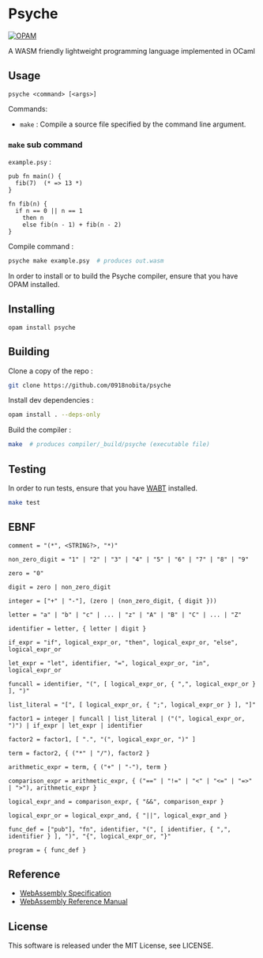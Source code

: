 # Psyche

[![OPAM](https://img.shields.io/badge/OPAM-v0.0.1-orange)](https://opam.ocaml.org/packages/psyche/) 

A WASM friendly lightweight programming language implemented in OCaml

## Usage

```text
psyche <command> [<args>]
```

Commands:

- ``make`` : Compile a source file specified by the command line argument.

### ``make`` sub command

``example.psy`` :

```text
pub fn main() {
  fib(7)  (* => 13 *)
}

fn fib(n) {
  if n == 0 || n == 1
    then n
    else fib(n - 1) + fib(n - 2)
}
```

Compile command :

```bash
psyche make example.psy  # produces out.wasm
```

In order to install or to build the Psyche compiler, ensure that you have OPAM installed.

## Installing

```
opam install psyche
```

## Building

Clone a copy of the repo :

```bash
git clone https://github.com/0918nobita/psyche
```

Install dev dependencies :

```bash
opam install . --deps-only
```

Build the compiler :

```bash
make  # produces compiler/_build/psyche (executable file)
```

## Testing

In order to run tests, ensure that you have [WABT](https://github.com/WebAssembly/wabt) installed.

```bash
make test
```

## EBNF

```
comment = "(*", <STRING?>, "*)"

non_zero_digit = "1" | "2" | "3" | "4" | "5" | "6" | "7" | "8" | "9"

zero = "0"

digit = zero | non_zero_digit

integer = ["+" | "-"], (zero | (non_zero_digit, { digit }))

letter = "a" | "b" | "c" | ... | "z" | "A" | "B" | "C" | ... | "Z"

identifier = letter, { letter | digit }

if_expr = "if", logical_expr_or, "then", logical_expr_or, "else", logical_expr_or

let_expr = "let", identifier, "=", logical_expr_or, "in", logical_expr_or

funcall = identifier, "(", [ logical_expr_or, { ",", logical_expr_or } ], ")"

list_literal = "[", [ logical_expr_or, { ";", logical_expr_or } ], "]"

factor1 = integer | funcall | list_literal | ("(", logical_expr_or, ")") | if_expr | let_expr | identifier

factor2 = factor1, [ ".", "(", logical_expr_or, ")" ]

term = factor2, { ("*" | "/"), factor2 }

arithmetic_expr = term, { ("+" | "-"), term }

comparison_expr = arithmetic_expr, { ("==" | "!=" | "<" | "<=" | "=>" | ">"), arithmetic_expr }

logical_expr_and = comparison_expr, { "&&", comparison_expr }

logical_expr_or = logical_expr_and, { "||", logical_expr_and }

func_def = ["pub"], "fn", identifier, "(", [ identifier, { ",", identifier } ], ")", "{", logical_expr_or, "}"

program = { func_def }
```

## Reference

- [WebAssembly Specification](https://webassembly.github.io/spec/core/index.html)
- [WebAssembly Reference Manual](https://github.com/sunfishcode/wasm-reference-manual/blob/master/WebAssembly.md)


## License

This software is released under the MIT License, see LICENSE.
